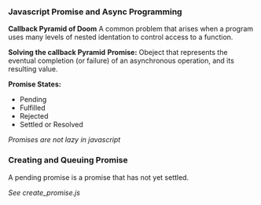 ### Javascript Promise and Async Programming

**Callback Pyramid of Doom**
A common problem that arises when a program uses many levels of nested identation to control access to a function.

**Solving the callback Pyramid**
__Promise:__ Obeject that represents the eventual completion (or failure) of an asynchronous operation, and its resulting value.

__Promise States:__
- Pending 
- Fulfilled
- Rejected
- Settled or Resolved

*Promises are not lazy in javascript*

### Creating and Queuing Promise

A pending promise is a promise that has not yet settled.

*See create_promise.js*
